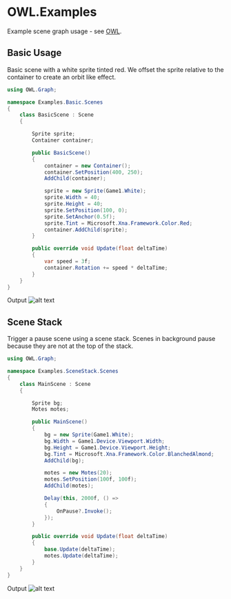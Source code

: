 # OWL.Examples
Example scene graph usage - see [OWL](https://github.com/Owlzy/OWL).

## Basic Usage

Basic scene with a white sprite tinted red. We offset the sprite relative to the container to create an orbit like effect.

```csharp
using OWL.Graph;

namespace Examples.Basic.Scenes
{
    class BasicScene : Scene
    {

        Sprite sprite;
        Container container;

        public BasicScene()
        {
            container = new Container();
            container.SetPosition(400, 250);
            AddChild(container);

            sprite = new Sprite(Game1.White);
            sprite.Width = 40;
            sprite.Height = 40;
            sprite.SetPosition(100, 0);
            sprite.SetAnchor(0.5f);
            sprite.Tint = Microsoft.Xna.Framework.Color.Red;
            container.AddChild(sprite);
        }

        public override void Update(float deltaTime)
        {
            var speed = 3f;
            container.Rotation += speed * deltaTime;
        }
    }
}

```

Output
![alt text](https://cdn.discordapp.com/attachments/483046185997697037/962794518002933851/RedSpin.gif)

## Scene Stack

Trigger a pause scene using a scene stack. Scenes in background pause because they are not at the top of the stack.

```csharp
using OWL.Graph;

namespace Examples.SceneStack.Scenes
{
    class MainScene : Scene
    {

        Sprite bg;
        Motes motes;

        public MainScene()
        {
            bg = new Sprite(Game1.White);
            bg.Width = Game1.Device.Viewport.Width;
            bg.Height = Game1.Device.Viewport.Height;
            bg.Tint = Microsoft.Xna.Framework.Color.BlanchedAlmond;
            AddChild(bg);

            motes = new Motes(20);
            motes.SetPosition(100f, 100f);
            AddChild(motes);

            Delay(this, 2000f, () =>
            {
                OnPause?.Invoke();
            });
        }

        public override void Update(float deltaTime)
        { 
            base.Update(deltaTime);
            motes.Update(deltaTime);
        }
    }
}
```

Output
![alt text](https://cdn.discordapp.com/attachments/483046185997697037/964337178350071808/scenestack.gif)
